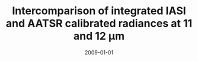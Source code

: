 ---
title: "<b>Intercomparison of integrated IASI and AATSR calibrated radiances at 11 and 12 μm</b>"
collection: publications
permalink: /publication/2009-01-01-Illingworth
date: 2009-01-01
year: 2009
venue: 'Atmospheric Chemistry and Physics'
paperurl: 'https://doi.org/doi:10.5194/acp-9-6677-2009'
citation: '<b>2</b> - Illingworth S.M., Remedios J.J. and Parker R.J., <b>Intercomparison of integrated IASI and AATSR calibrated radiances at 11 and 12 μm</b>, Atmospheric Chemistry and Physics, 9, 6677-6683, 2009. <a href="https://doi.org/doi:10.5194/acp-9-6677-2009">doi:10.5194/acp-9-6677-2009</a> (cited 16 times)

'
---